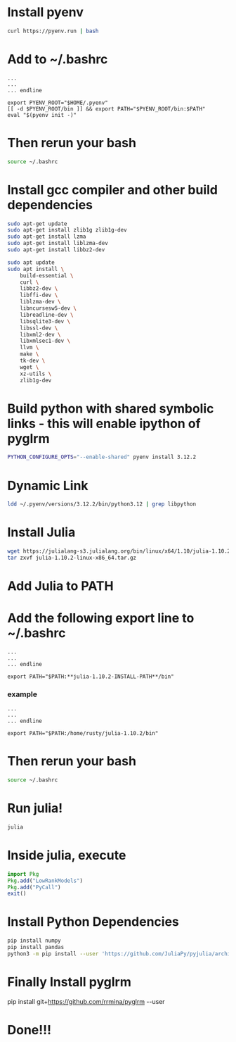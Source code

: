 # Install pyenv
```bash
curl https://pyenv.run | bash
```

# Add to ~/.bashrc
```text
...
...
... endline

export PYENV_ROOT="$HOME/.pyenv"
[[ -d $PYENV_ROOT/bin ]] && export PATH="$PYENV_ROOT/bin:$PATH"
eval "$(pyenv init -)"
```

# Then rerun your bash
```bash
source ~/.bashrc
```

# Install gcc compiler and other build dependencies
```bash
sudo apt-get update
sudo apt-get install zlib1g zlib1g-dev
sudo apt-get install lzma
sudo apt-get install liblzma-dev
sudo apt-get install libbz2-dev

sudo apt update
sudo apt install \
    build-essential \
    curl \
    libbz2-dev \
    libffi-dev \
    liblzma-dev \
    libncursesw5-dev \
    libreadline-dev \
    libsqlite3-dev \
    libssl-dev \
    libxml2-dev \
    libxmlsec1-dev \
    llvm \
    make \
    tk-dev \
    wget \
    xz-utils \
    zlib1g-dev
```

# Build python with shared symbolic links - this will enable ipython of pyglrm
```bash
PYTHON_CONFIGURE_OPTS="--enable-shared" pyenv install 3.12.2
```

# Dynamic Link
```bash
ldd ~/.pyenv/versions/3.12.2/bin/python3.12 | grep libpython
```

# Install Julia
```bash
wget https://julialang-s3.julialang.org/bin/linux/x64/1.10/julia-1.10.2-linux-x86_64.tar.gz
tar zxvf julia-1.10.2-linux-x86_64.tar.gz
```

# Add Julia to PATH
# Add the following export line to ~/.bashrc
```text
...
...
... endline 

export PATH="$PATH:**julia-1.10.2-INSTALL-PATH**/bin"
```

### example
```text
...
...
... endline 

export PATH="$PATH:/home/rusty/julia-1.10.2/bin"
```


# Then rerun your bash
```bash
source ~/.bashrc
```

# Run julia!
```bash
julia
```

# Inside julia, execute
```julia
import Pkg
Pkg.add("LowRankModels")
Pkg.add("PyCall")
exit()
```

# Install Python Dependencies
```bash
pip install numpy
pip install pandas
python3 -m pip install --user 'https://github.com/JuliaPy/pyjulia/archive/master.zip#egg=julia'
```

# Finally Install pyglrm
pip install git+https://github.com/rrmina/pyglrm --user


# Done!!!

